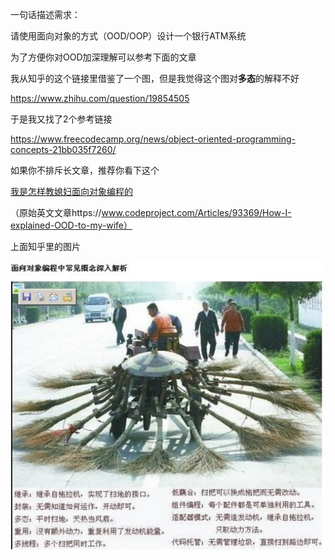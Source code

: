 一句话描述需求：

请使用面向对象的方式（OOD/OOP）设计一个银行ATM系统



为了方便你对OOD加深理解可以参考下面的文章

我从知乎的这个链接里借鉴了一个图，但是我觉得这个图对**多态**的解释不好

https://www.zhihu.com/question/19854505

于是我又找了2个参考链接

https://www.freecodecamp.org/news/object-oriented-programming-concepts-21bb035f7260/

如果你不排斥长文章，推荐你看下这个

[我是怎样教媳妇面向对象编程的](https://www.oschina.net/translate/how-i-explained-ood-to-my-wife)

（原始英文文章https://www.codeproject.com/Articles/93369/How-I-explained-OOD-to-my-wife）



上面知乎里的图片

![avatar](OOD-picture.jpg)

